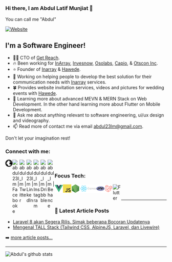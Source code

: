 ### Hi there, I am Abdul Latif Munjiat 🤠

You can call me "Abdul"

[![Website](https://img.shields.io/website?label=abdullatifmunjiat.com&style=for-the-badge&url=https://abdullatifmunjiat.com)](https://abdullatifmunjiat.com)

## I'm a Software Engineer!

- 👨‍💼 CTO of [Get Reach](https://getreach.id/).
- 🔥 Been working for [InArray](https://inarray.id/), [Invesnow](https://invesnow.id/), [Osolabs](https://osolabs.com), [Capio](https://capioteknologi.co.id/), & [Otscon Inc](https://www.otscon.com).
- ⭐️ Founder of [Inarray](https://inarray.id/) & [Hawede](https://hawede.id/).
- 🔭 Working on helping people to develop the best solution for their communication needs with [Inarray](https://inarray.id/) services.
- 🍀 Provides website invitation services, videos and pictures for wedding events with [Hawede](https://hawede.id/).
- 💫 Learning more about advanced MEVN & MERN Stack on Web Development. In the other hand learning more about Flutter on Mobile Development.
- 💬 Ask me about anything relevant to software engineering, ui/ux design and videography.
- 📫 Read more of contact me via email abdul23lm@gmail.com.

Don't let your imagination rest!

### Connect with me:

[<img align="left" alt="decodev.id" width="22px" src="https://raw.githubusercontent.com/iconic/open-iconic/master/svg/globe.svg" />][website]
[<img align="left" alt="abdul23lm | Facebooke" width="22px" src="https://cdn.jsdelivr.net/npm/simple-icons@v3/icons/facebook.svg" />][facebook]
[<img align="left" alt="abdul_lm | Twitter" width="22px" src="https://cdn.jsdelivr.net/npm/simple-icons@v3/icons/twitter.svg" />][twitter]
[<img align="left" alt="abdul23lm | LinkedIn" width="22px" src="https://cdn.jsdelivr.net/npm/simple-icons@v3/icons/linkedin.svg" />][linkedin]
[<img align="left" alt="abdul_lm | Instagram" width="22px" src="https://cdn.jsdelivr.net/npm/simple-icons@v3/icons/instagram.svg" />][instagram]
[<img align="left" alt="abdul_lm | Dribbble" width="22px" src="https://cdn.jsdelivr.net/npm/simple-icons@v3/icons/dribbble.svg" />][dribbble]
[<img align="left" alt="abdul_lm | Behance" width="22px" src="https://cdn.jsdelivr.net/npm/simple-icons@v3/icons/behance.svg" />][behance]

<br />

### Focus Tech:


<img align="left" alt="Vue" width="26px" src="https://raw.githubusercontent.com/github/explore/80688e429a7d4ef2fca1e82350fe8e3517d3494d/topics/vue/vue.png" />
<img align="left" alt="JavaScript" width="26px" src="https://raw.githubusercontent.com/github/explore/80688e429a7d4ef2fca1e82350fe8e3517d3494d/topics/javascript/javascript.png" />
<img align="left" alt="Node.js" width="26px" src="https://raw.githubusercontent.com/github/explore/80688e429a7d4ef2fca1e82350fe8e3517d3494d/topics/nodejs/nodejs.png" />
<img align="left" alt="React" width="26px" src="https://raw.githubusercontent.com/github/explore/80688e429a7d4ef2fca1e82350fe8e3517d3494d/topics/react/react.png" />
<img align="left" alt="Express" width="26px" src="https://raw.githubusercontent.com/github/explore/80688e429a7d4ef2fca1e82350fe8e3517d3494d/topics/express/express.png" />
<img align="left" alt="PHP" width="26px" src="https://raw.githubusercontent.com/github/explore/ccc16358ac4530c6a69b1b80c7223cd2744dea83/topics/php/php.png" />
<img align="left" alt="Laravel" width="26px" src="https://raw.githubusercontent.com/github/explore/56a826d05cf762b2b50ecbe7d492a839b04f3fbf/topics/laravel/laravel.png" />
<img align="left" alt="Flutter" width="26px" src="https://avatars.githubusercontent.com/u/14101776?s=40&v=4" />



<br />
<br />

---

### 📕 Latest Article Posts

<!-- BLOG-POST-LIST:START -->

- [Laravel 8 akan Segera Rilis. Simak beberapa Bocoran Updatenya](http://decodev.id/article-detail/laravel-8-akan-segera-rilis-simak-beberapa-bocoran-updatenya)
- [Mengenal TALL Stack (Tailwind CSS, AlpineJS, Laravel, dan Livewire)](http://decodev.id/article-detail/mengenal-tall-stack-tailwind-css-alpinejs-laravel-dan-livewire)

<!-- BLOG-POST-LIST:END -->

➡️ [more article posts...](https://decodev.id/list-of-articles)


---

![Abdul's github stats](https://github-readme-stats.vercel.app/api?username=abdul23lm&hide=contribs,prs&show_icons=true&theme=tokyonight)

[website]: https://www.abdullatifmunjiat.com
[facebook]: https://facebook.com/abdul23lm
[twitter]: https://twitter.com/abdul_lm
[linkedin]: https://linkedin.com/in/abdul23lm
[instagram]: https://instagram.com/abdul_lm
[dribbble]: https://dribbble.com/abdul_lm
[behance]: https://www.behance.net/abdul_lm
